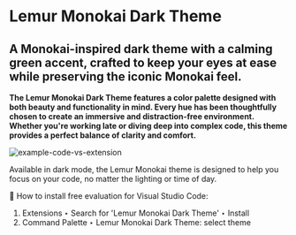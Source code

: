 # Lemur Monokai Dark Theme
## A Monokai-inspired dark theme with a calming green accent, crafted to keep your eyes at ease while preserving the iconic Monokai feel.

**The Lemur Monokai Dark Theme features a color palette designed with both beauty and functionality in mind. Every hue has been thoughtfully chosen to create an immersive and distraction-free environment. Whether you're working late or diving deep into complex code, this theme provides a perfect balance of clarity and comfort.**

![example-code-vs-extension](https://github.com/user-attachments/assets/d7698a50-e71b-4549-9bc3-9b1a0f303eba)

Available in dark mode, the Lemur Monokai theme is designed to help you focus on your code, no matter the lighting or time of day.

🍃 How to install free evaluation for Visual Studio Code:
1. Extensions ‣ Search for 'Lemur Monokai Dark Theme' ‣ Install
2. Command Palette ‣ Lemur Monokai Dark Theme: select theme
